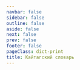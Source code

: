 ```yaml
---
navbar: false
sidebar: false
outline: false
aside: false
next: false
prev: false
footer: false
pageClass: dict-print
title: Кайтагский словарь
---
```


<script setup>
import { data as dict } from './dictionary.data';
import { capitalize } from '~/composables/text';
import DIndex from '~/components/Dictionary/DIndex.vue';
import DWord from '~/components/Dictionary/DWord.vue';
import { onMounted } from 'vue';

onMounted(() => {
    document.querySelector('.VPLocalNav')?.remove();
})
</script>

<!--@include: ./intro.md-->

<div class='tw-columns-2 tw-break-before-page'>
    <template v-for="(words, letter) in dict">
        <h2 :id="letter">
            {{ capitalize(letter) }}
        </h2>
        <DWord v-for="word in words" :key="word.id" :word="word"/>
    </template>
</div>

<style>
.dict-print > .VPContent > .VPDoc {
    @apply !tw-p-0;

    h1, h2 {
        @apply !tw-border-none !tw-mt-0;
    }

    main > div > div > h2 {
        @apply tw-break-before-page;
    }
}
</style>
